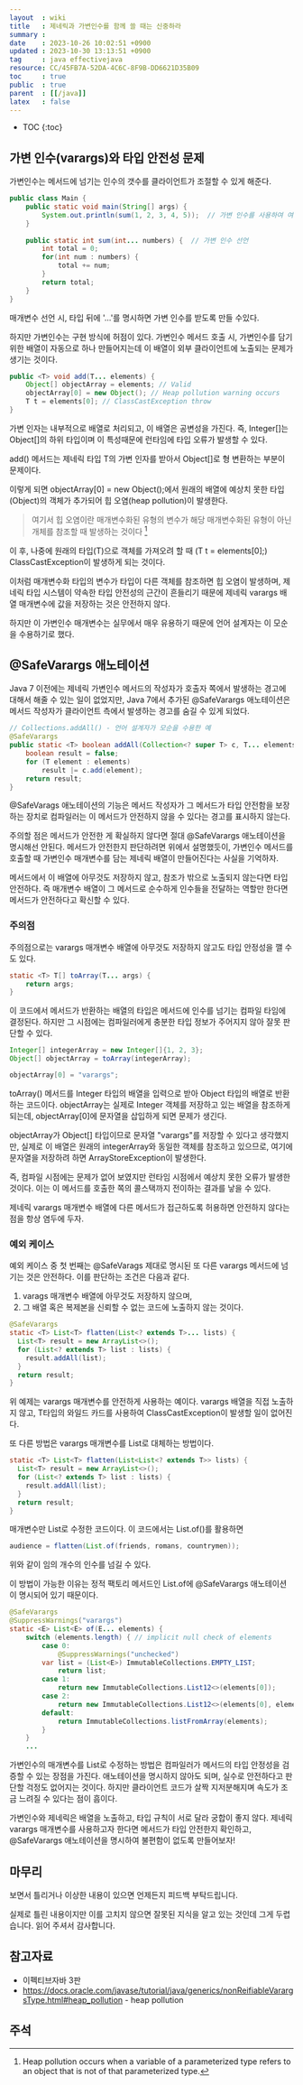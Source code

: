 ```yaml
---
layout  : wiki
title   : 제네릭과 가변인수를 함께 쓸 때는 신중하라 
summary : 
date    : 2023-10-26 10:02:51 +0900
updated : 2023-10-30 13:13:51 +0900
tag     : java effectivejava
resource: CC/45FB7A-52DA-4C6C-8F9B-DD6621D35B09
toc     : true
public  : true
parent  : [[/java]]
latex   : false
---
```

* TOC
{:toc}

## 가변 인수(varargs)와 타입 안전성 문제

가변인수는 메서드에 넘기는 인수의 갯수를 클라이언트가 조절할 수 있게 해준다.

```java
public class Main {
    public static void main(String[] args) {
        System.out.println(sum(1, 2, 3, 4, 5));  // 가변 인수를 사용하여 여러 개의 인자를 넘김
    }
    
    public static int sum(int... numbers) {  // 가변 인수 선언
        int total = 0;
        for(int num : numbers) {
            total += num;
        }
        return total;
    }
}
```

매개변수 선언 시, 타입 뒤에 '...'를 명시하면 가변 인수를 받도록 만들 수있다.

하지만 가변인수는 구현 방식에 허점이 있다. 가변인수 메서드 호출 시, 가변인수를 담기 위한 배열이 자동으로 하나 만들어지는데 이 배열이 외부 클라이언트에 노출되는 문제가 생기는 것이다. 

```java
public <T> void add(T... elements) {
    Object[] objectArray = elements; // Valid
    objectArray[0] = new Object(); // Heap pollution warning occurs
    T t = elements[0]; // ClassCastException throw
}
```

가변 인자는 내부적으로 배열로 처리되고, 이 배열은 공변성을 가진다. 즉, Integer[]는 Object[]의 하위 타입이며 이 특성때문에 런타임에 타입 오류가 발생할 수 있다.

 add() 메서드는 제네릭 타입 T의 가변 인자를 받아서 Object[]로 형 변환하는 부분이 문제이다. 
 
 이렇게 되면 objectArray[0] = new Object();에서 원래의 배열에 예상치 못한 타입(Object)의 객체가 추가되어 힙 오염(heap pollution)이 발생한다.
 
 > 여기서 힙 오염이란 매개변수화된 유형의 변수가 해당 매개변수화된 유형이 아닌 개체를 참조할 때 발생하는 것이다 [^1]
 
이 후, 나중에 원래의 타입(T)으로 객체를 가져오려 할 때 (T t = elements[0];) ClassCastException이 발생하게 되는 것이다.

이처럼 매개변수화 타입의 변수가 타입이 다른 객체를 참조하면 힙 오염이 발생하며, 제네릭 타입 시스템이 약속한 타입 안전성의 근간이 흔들리기 때문에 제네릭 varargs 배열 매개변수에 값을 저장하는 것은 안전하지 않다.

하지만 이 가변인수 매개변수는 실무에서 매우 유용하기 때문에 언어 설계자는 이 모순을 수용하기로 했다.

## @SafeVarargs 애노테이션

Java 7 이전에는 제네릭 가변인수 메서드의 작성자가 호출자 쪽에서 발생하는 경고에 대해서 해줄 수 있는 일이 없었지만, Java 7에서 추가된 @SafeVarargs 애노테이션은 메서드 작성자가 클라이언트 측에서 발생하는 경고를 숨길 수 있게 되었다.

```java
// Collections.addAll() - 언어 설계자가 모순을 수용한 예
@SafeVarargs
public static <T> boolean addAll(Collection<? super T> c, T... elements) {
    boolean result = false;
    for (T element : elements)
        result |= c.add(element);
    return result;
}
```

@SafeVarags 애노테이션의 기능은 메서드 작성자가 그 메서드가 타입 안전함을 보장하는 장치로 컴파일러는 이 메서드가 안전하지 않을 수 있다는 경고를 표시하지 않는다.

주의할 점은 메서드가 안전한 게 확실하지 않다면 절대 @SafeVarargs 애노테이션을 명시해선 안된다. 메서드가 안전한지 판단하려면 위에서 설명했듯이, 가변인수 메서드를 호출할 때 가변인수 매개변수를 담는 제네릭 배열이 만들어진다는 사실을 기억하자. 

메서드에서 이 배열에 아무것도 저장하지 않고, 참조가 밖으로 노출되지 않는다면 타입 안전하다. 즉 매개변수 배열이 그 메서드로 순수하게 인수들을 전달하는 역할만 한다면 메서드가 안전하다고 확신할 수 있다.

### 주의점

주의점으로는 varargs 매개변수 배열에 아무것도 저장하지 않고도 타입 안정성을 깰 수도 있다. 

```java
static <T> T[] toArray(T... args) {
    return args;
}
```

이 코드에서 메서드가 반환하는 배열의 타입은 메서드에 인수를 넘기는 컴파일 타임에 결정된다. 하지만 그 시점에는 컴파일러에게 충분한 타입 정보가 주어지지 않아 잘못 판단할 수 있다.

```java
Integer[] integerArray = new Integer[]{1, 2, 3};
Object[] objectArray = toArray(integerArray);

objectArray[0] = "varargs";
```

toArray() 메서드를 Integer 타입의 배열을 입력으로 받아 Object 타입의 배열로 반환하는 코드이다. objectArray는 실제로 Integer 객체를 저장하고 있는 배열을 참조하게 되는데, objectArray[0]에 문자열을 삽입하게 되면 문제가 생긴다.

objectArray가 Object[] 타입이므로 문자열 "varargs"를 저장할 수 있다고 생각했지만, 실제로 이 배열은 원래의 integerArray와 동일한 객체를 참조하고 있으므로, 여기에 문자열을 저장하려 하면 ArrayStoreException이 발생한다.

즉, 컴파일 시점에는 문제가 없어 보였지만 런타임 시점에서 예상치 못한 오류가 발생한 것이다. 이는 이 메서드를 호출한 쪽의 콜스택까지 전이하는 결과를 낳을 수 있다.

제네릭 varargs 매개변수 배열에 다른 메서드가 접근하도록 허용하면 안전하지 않다는 점을 항상 염두에 두자.

### 예외 케이스

예외 케이스 중 첫 번째는 @SafeVarags 제대로 명시된 또 다른 varargs 메서드에 넘기는 것은 안전하다. 이를 판단하는 조건은 다음과 같다.

1. varags 매개변수 배열에 아무것도 저장하지 않으며,
2. 그 배열 혹은 복제본을 신뢰할 수 없는 코드에 노출하지 않는 것이다.

```java
@SafeVarargs
static <T> List<T> flatten(List<? extends T>... lists) {
  List<T> result = new ArrayList<>();
  for (List<? extends T> list : lists) {
    result.addAll(list);
  }
  return result;
}
```

위 예제는 varargs 매개변수를 안전하게 사용하는 예이다. varargs 배열을 직접 노출하지 않고, T타입의 와일드 카드를 사용하여 ClassCastException이 발생할 일이 없어진다. 

또 다른 방법은 varargs 매개변수를 List로 대체하는 방법이다.

```java
static <T> List<T> flatten(List<List<? extends T>> lists) {
  List<T> result = new ArrayList<>();
  for (List<? extends T> list : lists) {
    result.addAll(list);
  }
  return result;
}
```

매개변수만 List로 수정한 코드이다. 이 코드에서는 List.of()를 활용하면 

```java
audience = flatten(List.of(friends, romans, countrymen));
```

위와 같이 임의 개수의 인수를 넘길 수 있다. 

이 방법이 가능한 이유는 정적 팩토리 메서드인 List.of에 @SafeVarargs 애노테이션이 명시되어 있기 때문이다.

```java
@SafeVarargs
@SuppressWarnings("varargs")
static <E> List<E> of(E... elements) {
    switch (elements.length) { // implicit null check of elements
        case 0:
            @SuppressWarnings("unchecked")
        var list = (List<E>) ImmutableCollections.EMPTY_LIST;
            return list;
        case 1:
            return new ImmutableCollections.List12<>(elements[0]);
        case 2:
            return new ImmutableCollections.List12<>(elements[0], elements[1]);
        default:
            return ImmutableCollections.listFromArray(elements);
        }
    }
    ...
```

가변인수의 매개변수를 List로 수정하는 방법은 컴파일러가 메서드의 타입 안정성을 검증할 수 있는 장점을 가진다. 애노테이션을 명시하지 않아도 되며, 실수로 안전하다고 판단할 걱정도 없어지는 것이다. 하지만 클라이언트 코드가 살짝 지저분해지며 속도가 조금 느려질 수 있다는 점이 흠이다.

가변인수와 제네릭은 배열을 노출하고, 타입 규칙이 서로 달라 궁합이 좋지 않다. 제네릭 varargs 매개변수를 사용하고자 한다면 메서드가 타입 안전한지 확인하고, @SafeVarargs 애노테이션을 명시하여 불편함이 없도록 만들어보자!

## 마무리

보면서 틀리거나 이상한 내용이 있으면 언제든지 피드백 부탁드립니다.

실제로 틀린 내용이지만 이를 고치지 않으면 잘못된 지식을 알고 있는 것인데 그게 두렵습니다. 읽어 주셔서 감사합니다.

## 참고자료 

- 이펙티브자바 3판
- https://docs.oracle.com/javase/tutorial/java/generics/nonReifiableVarargsType.html#heap_pollution - heap pollution

## 주석
 
[^1]: Heap pollution occurs when a variable of a parameterized type refers to an object that is not of that parameterized type. 
